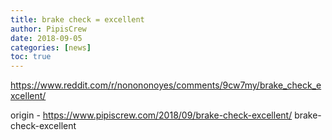 ```yaml
---
title: brake check = excellent
author: PipisCrew
date: 2018-09-05
categories: [news]
toc: true
---
```


https://www.reddit.com/r/nonononoyes/comments/9cw7my/brake_check_excellent/

origin - https://www.pipiscrew.com/2018/09/brake-check-excellent/ brake-check-excellent